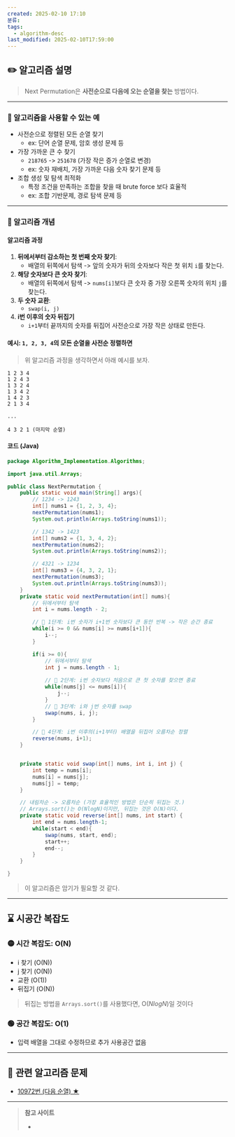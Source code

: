 ```yaml
---
created: 2025-02-10 17:10
분류: 
tags:
  - algorithm-desc
last_modified: 2025-02-10T17:59:00
---
```

## ✏️ 알고리즘 설명
> Next Permutation은 **사전순으로 다음에 오는 순열을 찾는** 방법이다.
---
### 🍪 알고리즘을 사용할 수 있는 예
- 사전순으로 정렬된 모든 순열 찾기
	- ex: 단어 순열 문제, 암호 생성 문제 등
- 가장 가까운 큰 수 찾기
	- `218765` -> `251678` (가장 작은 증가 순열로 변경)
	- ex: 숫자 재배치, 가장 가까운 다음 숫자 찾기 문제 등
- 조합 생성 및 탐색 최적화
	- 특정 조건을 만족하는 조합을 찾을 때 brute force 보다 효율적
	- ex: 조합 기반문제, 경로 탐색 문제 등
---
### 🍪 알고리즘 개념
#### 알고리즘 과정
1. **뒤에서부터 감소하는 첫 번째 숫자 찾기**:
	- 배열의 뒤쪽에서 탐색 -> 앞의 숫자가 뒤의 숫자보다 작은 첫 위치 `i`를 찾는다.
2. **해당 숫자보다 큰 숫자 찾기**:
	- 배열의 뒤쪽에서 탐색 -> `nums[i]`보다 큰 숫자 중 가장 오른쪽 숫자의 위치 `j`를 찾는다.
3. **두 숫자 교환**: 
	- `swap(i, j)`
4. **i번 이후의 숫자 뒤집기**
	- `i+1`부터 끝까지의 숫자를 뒤집어 사전순으로 가장 작은 상태로 만든다.

#### 예시: `1, 2, 3, 4`의 모든 순열을 사전순 정렬하면
> 위 알고리즘 과정을 생각하면서 아래 예시를 보자. 
```
1 2 3 4
1 2 4 3
1 3 2 4
1 3 4 2
1 4 2 3
2 1 3 4

...

4 3 2 1 (마지막 순열)
```

#### 코드 (Java)
```java
package Algorithm_Implementation.Algorithms;

import java.util.Arrays;

public class NextPermutation {
    public static void main(String[] args){
        // 1234 -> 1243
        int[] nums1 = {1, 2, 3, 4};
        nextPermutation(nums1);
        System.out.println(Arrays.toString(nums1));

        // 1342 -> 1423
        int[] nums2 = {1, 3, 4, 2};
        nextPermutation(nums2);
        System.out.println(Arrays.toString(nums2));

        // 4321 -> 1234
        int[] nums3 = {4, 3, 2, 1};
        nextPermutation(nums3);
        System.out.println(Arrays.toString(nums3));
    }
    private static void nextPermutation(int[] nums){
        // 뒤에서부터 탐색
        int i = nums.length - 2;

        // 📌 1단계: i번 숫자가 i+1번 숫자보다 큰 동안 반복 -> 작은 순간 종료
        while(i >= 0 && nums[i] >= nums[i+1]){
            i--;
        }

        if(i >= 0){
            // 뒤에서부터 탐색
            int j = nums.length - 1;
            
            // 📌 2단계: i번 숫자보다 처음으로 큰 첫 숫자를 찾으면 종료
            while(nums[j] <= nums[i]){
                j--;
            }
            // 📌 3단계: i와 j번 숫자를 swap
            swap(nums, i, j);
        }

        // 📌 4단계: i번 이후의(i+1부터) 배열을 뒤집어 오름차순 정렬
        reverse(nums, i+1);
    }


    private static void swap(int[] nums, int i, int j) {
        int temp = nums[i];
        nums[i] = nums[j];
        nums[j] = temp;
    }

	// 내림차순 -> 오름차순 (가장 효율적인 방법은 단순히 뒤집는 것.)
	// Arrays.sort()는 O(NlogN)이지만, 뒤집는 것은 O(N)이다.
    private static void reverse(int[] nums, int start) {
        int end = nums.length-1;
        while(start < end){
            swap(nums, start, end);
            start++;
            end--;
        }
    }

}	
```

> 이 알고리즘은 암기가 필요할 것 같다.
---
## ⌛ 시공간 복잡도
### 🟡 시간 복잡도: O(N)
- i 찾기 (O(N))
- j 찾기 (O(N))
- 교환 (O(1))
- 뒤집기 (O(N))
> 뒤집는 방법을 `Arrays.sort()`를 사용했다면, O($NlogN$)일 것이다
### 🟢 공간 복잡도: O(1)
- 입력 배열을 그대로 수정하므로 추가 사용공간 없음

---
## 🔗 관련 알고리즘 문제 
- [10972번 (다음 순열) ★](https://github.com/M1nKyu/Coding-Challenges/blob/main/Baekjoon/%EC%88%98%ED%95%99/10972%EB%B2%88%20(%EB%8B%A4%EC%9D%8C%20%EC%88%9C%EC%97%B4)%20%E2%98%85.md)

---
> **참고 사이트**
> - []()
